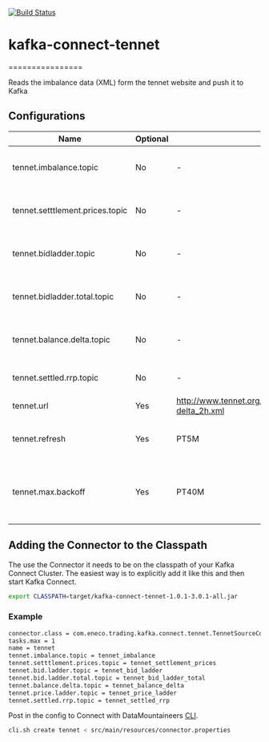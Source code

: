 [![Build Status](https://travis-ci.org/Eneco/kafka-connect-tennet.svg?branch=master)](https://travis-ci.org/Eneco/kafka-connect-tennet)

# kafka-connect-tennet
================

Reads the imbalance data (XML) form the tennet website and push it to Kafka

## Configurations

| Name                     | Optional | Default | Description                                  |
|--------------------------|----------|---------|----------------------------------------------|
| tennet.imbalance.topic   | No       | - | The topic to write imbalance data to.        |
| tennet.setttlement.prices.topic | No | - | The topic to write settlement price data to. |
| tennet.bidladder.topic   | No       | -  | The topic to write bid ladder data to.       |
| tennet.bidladder.total.topic   | No       | - | The topic to write bidladder total data to.        |
| tennet.balance.delta.topic | No | - | The topic to write balance delta data to. |
| tennet.settled.rrp.topic   | No       | -  | The topic to write settled rrp data to.       |
| tennet.url               | Yes      | http://www.tennet.org/xml/balancedeltaprices/balans-delta_2h.xml | Tennet endpoint.|
| tennet.refresh           | Yes      | PT5M | The poll frequency in ISO8601 format.        |
| tennet.max.backoff       | Yes      | PT40M | On failure, exponentially backoff to at most this ISO8601 duration. |


## Adding the Connector to the Classpath

The use the Connector it needs to be on the classpath of your Kafka Connect Cluster. The easiest way is to
explicitly add it like this and then start Kafka Connect.

```bash
export CLASSPATH=target/kafka-connect-tennet-1.0.1-3.0.1-all.jar
```


### Example

```bash
connector.class = com.eneco.trading.kafka.connect.tennet.TennetSourceConnector
tasks.max = 1
name = tennet
tennet.imbalance.topic = tennet_imbalance
tennet.setttlement.prices.topic = tennet_settlement_prices
tennet.bid.ladder.topic = tennet_bid_ladder
tennet.bid.ladder.total.topic = tennet_bid_ladder_total
tennet.balance.delta.topic = tennet_balance_delta
tennet.price.ladder.topic = tennet_price_ladder
tennet.settled.rrp.topic = tennet_settled_rrp
```

Post in the config to Connect with DataMountaineers [CLI](https://github.com/datamountaineer/kafka-connect-tools).

```bash
cli.sh create tennet < src/main/resources/connector.properties
```
